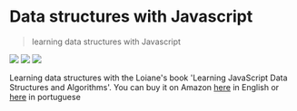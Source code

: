 # Data structures with Javascript

<blockquote>
  learning data structures with Javascript
</blockquote>

<p>
  <img src="https://img.shields.io/badge/license-MIT-brightgreen"/>
  <img src="https://img.shields.io/badge/npm-v6.14.10-brightgreen"/>
  <img src="https://img.shields.io/badge/PRs-welcome-brightgreen"/>
<p>

<p>Learning data structures with the Loiane's book 'Learning JavaScript Data Structures and Algorithms'.
  You can buy it on Amazon <a href="https://www.amazon.com.br/Learning-JavaScript-Data-Structures-Algorithms/dp/1788623878/ref=pd_lpo_14_t_1/136-2506154-5955602?_encoding=UTF8&pd_rd_i=1788623878&pd_rd_r=4ac46707-49b6-449c-be87-1346be095044&pd_rd_w=NkPMe&pd_rd_wg=KQRFY&pf_rd_p=6102dabe-0e19-4db6-8e11-875a53ad30be&pf_rd_r=Z6ZHKD6DCESQPBZHSXR8&psc=1&refRID=Z6ZHKD6DCESQPBZHSXR8" target="_blank">here</a> in English 
  or <a href="https://www.amazon.com.br/Estruturas-Dados-Algoritmos-Com-Javascript/dp/8575226932/ref=pd_lpo_14_t_0/136-2506154-5955602?_encoding=UTF8&pd_rd_i=8575226932&pd_rd_r=4ac46707-49b6-449c-be87-1346be095044&pd_rd_w=NkPMe&pd_rd_wg=KQRFY&pf_rd_p=6102dabe-0e19-4db6-8e11-875a53ad30be&pf_rd_r=Z6ZHKD6DCESQPBZHSXR8&psc=1&refRID=Z6ZHKD6DCESQPBZHSXR8" target="_blank">here</a> in portuguese
</p>



